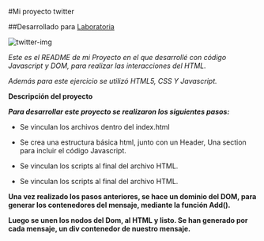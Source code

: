 #Mi proyecto twitter

##Desarrollado para
<a href="http://www.laboratoria.la/">Laboratoria</a>

![twitter-img](https://user-images.githubusercontent.com/32277143/38052887-e9e0ed14-32a8-11e8-9e6e-b5d60a148da3.PNG)


*Este es el README de mi Proyecto en el que desarrollé con código Javascript y DOM, para realizar*
*las interacciones del HTML.*

*Además para este ejercicio se utilizó HTML5, CSS Y Javascript.*

**Descripción del proyecto**

***Para desarrollar este proyecto se realizaron los siguientes pasos:***
+ Se vinculan los archivos dentro del index.html
+ Se crea una estructura básica html, junto con un Header, Una section para incluir el código 
Javascript.

+ Se vinculan los scripts  al final del archivo HTML.
+ Se vinculan los scripts al final del archivo HTML.


**Una vez realizado los pasos anteriores, se hace un dominio del DOM, para generar los contenedores 
del mensaje, mediante la función Add().**

**Luego se unen los nodos del Dom, al HTML y listo. Se han generado por cada mensaje, un div contenedor de nuestro mensaje.**